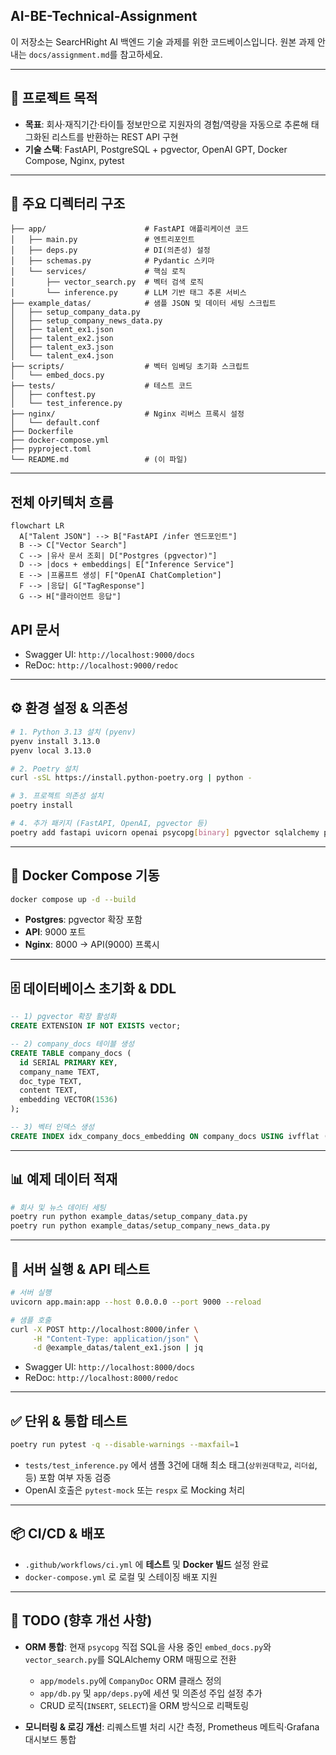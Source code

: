 ## AI-BE-Technical-Assignment

이 저장소는 SearcHRight AI 백엔드 기술 과제를 위한 코드베이스입니다.
원본 과제 안내는 `docs/assignment.md`를 참고하세요.

---

## 🚀 프로젝트 목적

* **목표**: 회사·재직기간·타이틀 정보만으로 지원자의 경험/역량을 자동으로 추론해 태그화된 리스트를 반환하는 REST API 구현
* **기술 스택**: FastAPI, PostgreSQL + pgvector, OpenAI GPT, Docker Compose, Nginx, pytest

---

## 📂 주요 디렉터리 구조

```
├── app/                      # FastAPI 애플리케이션 코드
│   ├── main.py               # 엔트리포인트
│   ├── deps.py               # DI(의존성) 설정
│   ├── schemas.py            # Pydantic 스키마
│   └── services/             # 핵심 로직
│       ├── vector_search.py  # 벡터 검색 로직
│       └── inference.py      # LLM 기반 태그 추론 서비스
├── example_datas/            # 샘플 JSON 및 데이터 세팅 스크립트
│   ├── setup_company_data.py
│   ├── setup_company_news_data.py
│   ├── talent_ex1.json
│   ├── talent_ex2.json
│   ├── talent_ex3.json
│   └── talent_ex4.json
├── scripts/                  # 벡터 임베딩 초기화 스크립트
│   └── embed_docs.py
├── tests/                    # 테스트 코드
│   ├── conftest.py
│   └── test_inference.py
├── nginx/                    # Nginx 리버스 프록시 설정
│   └── default.conf
├── Dockerfile
├── docker-compose.yml
├── pyproject.toml
└── README.md                 # (이 파일)
```

---

## 전체 아키텍처 흐름

```mermaid
flowchart LR
  A["Talent JSON"] --> B["FastAPI /infer 엔드포인트"]
  B --> C["Vector Search"]
  C --> |유사 문서 조회| D["Postgres (pgvector)"]
  D --> |docs + embeddings| E["Inference Service"]
  E --> |프롬프트 생성| F["OpenAI ChatCompletion"]
  F --> |응답| G["TagResponse"]
  G --> H["클라이언트 응답"]
```

## API 문서

* Swagger UI: `http://localhost:9000/docs`
* ReDoc:        `http://localhost:9000/redoc`

---

## ⚙️ 환경 설정 & 의존성

```bash
# 1. Python 3.13 설치 (pyenv)
pyenv install 3.13.0
pyenv local 3.13.0

# 2. Poetry 설치
curl -sSL https://install.python-poetry.org | python -

# 3. 프로젝트 의존성 설치
poetry install

# 4. 추가 패키지 (FastAPI, OpenAI, pgvector 등)
poetry add fastapi uvicorn openai psycopg[binary] pgvector sqlalchemy pytest pytest-asyncio httpx pytest-mock respx
```

---

## 🐳 Docker Compose 기동

```bash
docker compose up -d --build
```

* **Postgres**: pgvector 확장 포함
* **API**: 9000 포트
* **Nginx**: 8000 → API(9000) 프록시

---

## 🗄️ 데이터베이스 초기화 & DDL

```sql
-- 1) pgvector 확장 활성화
CREATE EXTENSION IF NOT EXISTS vector;

-- 2) company_docs 테이블 생성
CREATE TABLE company_docs (
  id SERIAL PRIMARY KEY,
  company_name TEXT,
  doc_type TEXT,
  content TEXT,
  embedding VECTOR(1536)
);

-- 3) 벡터 인덱스 생성
CREATE INDEX idx_company_docs_embedding ON company_docs USING ivfflat (embedding vector_cosine_ops);
```

---

## 📊 예제 데이터 적재

```bash
# 회사 및 뉴스 데이터 세팅
poetry run python example_datas/setup_company_data.py
poetry run python example_datas/setup_company_news_data.py
```

---

## 🚀 서버 실행 & API 테스트

```bash
# 서버 실행
uvicorn app.main:app --host 0.0.0.0 --port 9000 --reload

# 샘플 호출
curl -X POST http://localhost:8000/infer \
     -H "Content-Type: application/json" \
     -d @example_datas/talent_ex1.json | jq
```

* Swagger UI: `http://localhost:8000/docs`
* ReDoc:        `http://localhost:8000/redoc`

---

## ✅ 단위 & 통합 테스트

```bash
poetry run pytest -q --disable-warnings --maxfail=1
```

* `tests/test_inference.py` 에서 샘플 3건에 대해 최소 태그(`상위권대학교`, `리더쉽`, 등) 포함 여부 자동 검증
* OpenAI 호출은 `pytest-mock` 또는 `respx` 로 Mocking 처리

---

## 📦 CI/CD & 배포

* `.github/workflows/ci.yml` 에 **테스트** 및 **Docker 빌드** 설정 완료
* `docker-compose.yml` 로 로컬 및 스테이징 배포 지원

---

## 🚧 TODO (향후 개선 사항)

* **ORM 통합**: 현재 `psycopg` 직접 SQL을 사용 중인 `embed_docs.py`와 `vector_search.py`를 SQLAlchemy ORM 매핑으로 전환

  * `app/models.py`에 `CompanyDoc` ORM 클래스 정의
  * `app/db.py` 및 `app/deps.py`에 세션 및 의존성 주입 설정 추가
  * CRUD 로직(`INSERT`, `SELECT`)을 ORM 방식으로 리팩토링
* **모니터링 & 로깅 개선**: 리퀘스트별 처리 시간 측정, Prometheus 메트릭·Grafana 대시보드 통합


